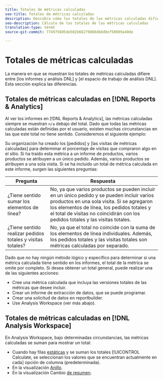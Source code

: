 ```yaml
---
title: Totales de métricas calculadas
seo-title: Totales de métricas calculadas
description: Descubra cómo los totales de las métricas calculadas difieren en las herramientas de Analytics
seo-description: Cálculo de los totales de las métricas calculadas
translation-type: tm+mt
source-git-commit: 774975605de502b66279888d8dd8ef58989a40de

---
```



# Totales de métricas calculadas

La manera en que se muestran los totales de métricas calculadas difiere entre [los informes y análisis DNL] y [el espacio de trabajo de análisis DNL]. Esta sección explica las diferencias.

## Totales de métricas calculadas en [!DNL Reports & Analytics]

Al ver los informes en [!DNL Reports & Analytics], las métricas calculadas siempre se muestran `n/a` debajo del total. Dado que todas las métricas calculadas están definidas por el usuario, existen muchas circunstancias en las que este total no tiene sentido. Consideremos el siguiente ejemplo:

Su organización ha creado los [pedidos] y [las visitas de métricas calculadas] para determinar el porcentaje de visitas que compraron algo en el sitio. Si ha traído esta métrica a un informe de productos, varios productos se atribuyen a un único pedido. Además, varios productos se atribuyen a una sola visita. Si se ha incluido un total de métrica calculada en este informe, surgen las siguientes preguntas:

| Pregunta | Respuesta |
|---|---|
| ¿Tiene sentido sumar los elementos de línea? | No, ya que varios productos se pueden incluir en un único pedido y se pueden incluir varios productos en una sola visita. Si se agregaron los elementos de línea, los pedidos totales y el total de visitas no coincidirán con los pedidos totales y las visitas totales. |
| ¿Tiene sentido realizar pedidos totales y visitas totales? | No, ya que el total no coincide con la suma de los elementos de línea individuales. Además, los pedidos totales y las visitas totales son métricas calculadas por separado. |

Dado que no hay ningún método lógico y específico para determinar si una métrica calculada tiene sentido en los informes, el total de la métrica se omite por completo. Si desea obtener un total general, puede realizar una de las siguientes acciones:

* Cree una métrica calculada que incluya las versiones totales de las métricas que desee incluir.
* Crear un informe de extracción de datos, que se puede programar.
* Crear una solicitud de datos en reportbuilder.
* Use Analysis Workspace (ver más abajo).

## Totales de métricas calculadas en [!DNL Analysis Workspace]

En Analysis Workspace, bajo determinadas circunstancias, las métricas calculadas se suman para mostrar un total:

* Cuando hay filas [estáticas](/help/analyze/analysis-workspace/build-workspace-project/column-row-settings/manual-vs-dynamic-rows.md) y se suman los totales [!UICONTROL Calculate, se seleccionan los valores que se encuentran actualmente en cada] opción de columna (predeterminada).
* En la visualización [Anillo](/help/analyze/analysis-workspace/visualizations/donut.md).
* En la visualización Cambio [de resumen](/help/analyze/analysis-workspace/visualizations/summary-number-change.md).
